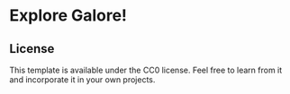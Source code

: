 # Explore Galore!

## License

This template is available under the CC0 license. Feel free to learn from it and incorporate it in your own projects.
